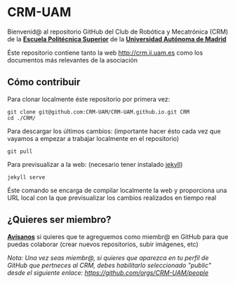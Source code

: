 # CRM-UAM

Bienvenid@ al repositorio GitHub del Club de Robótica y Mecatrónica (CRM) de la [**Escuela Politécnica Superior**](http://www.eps.uam.es/) de la [**Universidad Autónoma de Madrid**](http://www.uam.es/)  

Éste repositorio contiene tanto la web <http://crm.ii.uam.es> como los documentos más relevantes de la asociación



Cómo contribuir
--

Para clonar localmente éste repositorio por primera vez:
```
git clone git@github.com:CRM-UAM/CRM-UAM.github.io.git CRM
cd ./CRM/
```

Para descargar los últimos cambios: (importante hacer ésto cada vez que vayamos a empezar a trabajar localmente en el repositorio)
```
git pull
```

Para previsualizar a la web: (necesario tener instalado [jekyll](http://jekyllrb.com/))
```
jekyll serve
```
Éste comando se encarga de compilar localmente la web y proporciona una URL local con la que previsualizar los cambios realizados en tiempo real


¿Quieres ser miembro?
--

[**Avísanos**](/contacto) si quieres que te agreguemos como miembr@ en GitHub para que puedas colaborar (crear nuevos repositorios, subir imágenes, etc)

*Nota: Una vez seas miembr@, si quieres que aparezca en tu perfil de GitHub que pertneces al CRM, debes habilitarlo seleccionado "public" desde el siguiente enlace: <https://github.com/orgs/CRM-UAM/people>*

